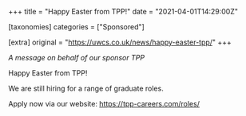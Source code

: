 +++
title = "Happy Easter from TPP!"
date = "2021-04-01T14:29:00Z"

[taxonomies]
categories = ["Sponsored"]

[extra]
original = "https://uwcs.co.uk/news/happy-easter-tpp/"
+++

*A message on behalf of our sponsor TPP*

Happy Easter from TPP\!

We are still hiring for a range of graduate roles.

Apply now via our website: <https://tpp-careers.com/roles/>

